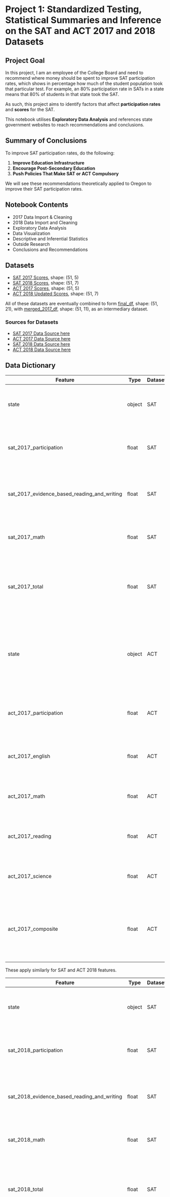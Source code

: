 # Project 1: Standardized Testing, Statistical Summaries and Inference on the SAT and ACT 2017 and 2018 Datasets

## Project Goal

In this project, I am an employee of the College Board and need to recommend where money should be spent to improve SAT participation rates, which shows in percentage how much of the student population took that particular test. For example, an 80% participation rate in SATs in a state means that 80% of students in that state took the SAT. 

As such, this project aims to identify factors that affect **participation rates** and **scores** for the SAT.

This notebook utilises **Exploratory Data Analysis** and references state government websites to reach recommendations and conclusions.

## Summary of Conclusions

To improve SAT participation rates, do the following:

1. **Improve Education Infrastructure**
2. **Encourage Post-Secondary Education**
3. **Push Policies That Make SAT or ACT Compulsory**

We will see these recommendations theoretically applied to Oregon to improve their SAT participation rates.

## Notebook Contents

- 2017 Data Import & Cleaning
- 2018 Data Import and Cleaning
- Exploratory Data Analysis
- Data Visualization
- Descriptive and Inferential Statistics
- Outside Research
- Conclusions and Recommendations

## Datasets

- [SAT 2017 Scores](./data/sat_2017.csv), shape: (51, 5)
- [SAT 2018 Scores](./data/sat_2018.csv), shape: (51, 7)
- [ACT 2017 Scores](./data/act_2017.csv), shape: (51, 5)
- [ACT 2018 Updated Scores](./data/act_2018_updated.csv), shape: (51, 7)

All of these datasets are eventually combined to form [final_df](./data/final.csv), shape: (51, 21), with [merged_2017_df](./data/combined_2017.csv), shape: (51, 11), as an intermediary dataset.

### Sources for Datasets

- [SAT 2017 Data Source here](https://blog.collegevine.com/here-are-the-average-sat-scores-by-state/)
- [ACT 2017 Data Source here](https://blog.prepscholar.com/act-scores-by-state-averages-highs-and-low0s)
- [SAT 2018 Data Source here](https://reports.collegeboard.org/archive/sat-suite-program-results/2018/state-results)
- [ACT 2018 Data Source here](http://www.act.org/content/dam/act/unsecured/documents/cccr2018/Average-Scores-by-State.pdf)

## Data Dictionary

|Feature|Type|Dataset|Description|
|---|---|---|---|
|state|object|SAT|Name of State. Unlike ACT 2017, there is no national average|
|sat_2017_participation|float|SAT|Participation rates in percentage for SAT 2017, between **0-100**|
|sat_2017_evidence_based_reading_and_writing|float|SAT|Average Reading and Writing score for SAT 2017, between **200-800**|
|sat_2017_math|float|SAT|Average Math score for SAT 2017, between **200-800**|
|sat_2017_total|float|SAT|Sum of Average Math and Reading and Writing score for SAT 2017, between **400-1600**|
|||||
|state|object|ACT|Name of State, including National Average on row 0. This National Average is removed after cleaning|
|act_2017_participation|float|ACT|Participation rates in percentage for ACT 2017, between **0-100**|
|act_2017_english|float|ACT|Average English score for ACT 2017, between **1-36**|
|act_2017_math|float|ACT|Average Math score for ACT 2017, between **1-36**|
|act_2017_reading|float|ACT|Average reading score for ACT 2017, between **1-36**|
|act_2017_science|float|ACT|Average science score for ACT 2017, between **1-36**|
|act_2017_composite|float|ACT|A score composed of English, Math, Reading, and Science scores for ACT 2017, normalised to **1-36**|

These apply similarly for SAT and ACT 2018 features.

|Feature|Type|Dataset|Description|
|---|---|---|---|
|state|object|SAT|Name of State. Unlike ACT 2017, there is no national average|
|sat_2018_participation|float|SAT|Participation rates in percentage for SAT 2017, between **0-100**|
|sat_2018_evidence_based_reading_and_writing|float|SAT|Average Reading and Writing score for SAT 2017, between **200-800**|
|sat_2018_math|float|SAT|Average Math score for SAT 2017, between **200-800**|
|sat_2018_total|float|SAT|Sum of Average Math and Reading and Writing score for SAT 2017, between **400-1600**|
|||||
|state|object|ACT|Name of State, including National Average on row 0. This National Average is removed after cleaning|
|act_2018_participation|float|ACT|Participation rates in percentage for ACT 2017, between **0-100**|
|act_2018_average_english_score|float|ACT|Average English score for ACT 2017, between **1-36**|
|act_2018_average_math_score|float|ACT|Average Math score for ACT 2017, between **1-36**|
|act_2018_average_reading_score|float|ACT|Average reading score for ACT 2017, between **1-36**|
|act_2018_average_science_score|float|ACT|Average science score for ACT 2017, between **1-36**|
|act_2018_average_composite_score|float|ACT|A score composed of English, Math, Reading, and Science scores for ACT 2017, normalised to **1-36**|

They then get combined with 'state' being the common column name to final_df.

## Learning Goals for this Project

- basic statistics (distributions, confidence intervals, hypothesis testing)
- many Python programming concepts
- programmatically interacting with files and directories
- visualizations
- EDA
- working with Jupyter notebooks for development and reporting